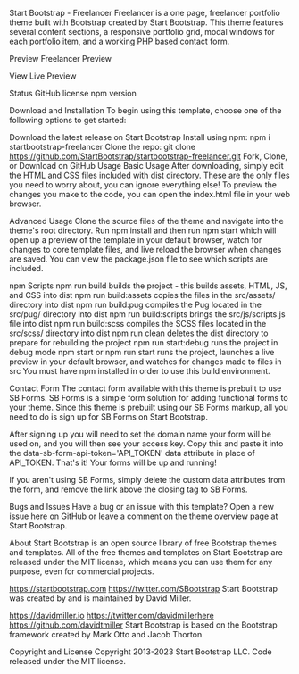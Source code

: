Start Bootstrap - Freelancer
Freelancer is a one page, freelancer portfolio theme built with Bootstrap created by Start Bootstrap. This theme features several content sections, a responsive portfolio grid, modal windows for each portfolio item, and a working PHP based contact form.

Preview
Freelancer Preview

View Live Preview

Status
GitHub license npm version

Download and Installation
To begin using this template, choose one of the following options to get started:

Download the latest release on Start Bootstrap
Install using npm: npm i startbootstrap-freelancer
Clone the repo: git clone https://github.com/StartBootstrap/startbootstrap-freelancer.git
Fork, Clone, or Download on GitHub
Usage
Basic Usage
After downloading, simply edit the HTML and CSS files included with dist directory. These are the only files you need to worry about, you can ignore everything else! To preview the changes you make to the code, you can open the index.html file in your web browser.

Advanced Usage
Clone the source files of the theme and navigate into the theme's root directory. Run npm install and then run npm start which will open up a preview of the template in your default browser, watch for changes to core template files, and live reload the browser when changes are saved. You can view the package.json file to see which scripts are included.

npm Scripts
npm run build builds the project - this builds assets, HTML, JS, and CSS into dist
npm run build:assets copies the files in the src/assets/ directory into dist
npm run build:pug compiles the Pug located in the src/pug/ directory into dist
npm run build:scripts brings the src/js/scripts.js file into dist
npm run build:scss compiles the SCSS files located in the src/scss/ directory into dist
npm run clean deletes the dist directory to prepare for rebuilding the project
npm run start:debug runs the project in debug mode
npm start or npm run start runs the project, launches a live preview in your default browser, and watches for changes made to files in src
You must have npm installed in order to use this build environment.

Contact Form
The contact form available with this theme is prebuilt to use SB Forms. SB Forms is a simple form solution for adding functional forms to your theme. Since this theme is prebuilt using our SB Forms markup, all you need to do is sign up for SB Forms on Start Bootstrap.

After signing up you will need to set the domain name your form will be used on, and you will then see your access key. Copy this and paste it into the data-sb-form-api-token='API_TOKEN' data attribute in place of API_TOKEN. That's it! Your forms will be up and running!

If you aren't using SB Forms, simply delete the custom data attributes from the form, and remove the link above the closing </body> tag to SB Forms.

Bugs and Issues
Have a bug or an issue with this template? Open a new issue here on GitHub or leave a comment on the theme overview page at Start Bootstrap.

About
Start Bootstrap is an open source library of free Bootstrap themes and templates. All of the free themes and templates on Start Bootstrap are released under the MIT license, which means you can use them for any purpose, even for commercial projects.

https://startbootstrap.com
https://twitter.com/SBootstrap
Start Bootstrap was created by and is maintained by David Miller.

https://davidmiller.io
https://twitter.com/davidmillerhere
https://github.com/davidtmiller
Start Bootstrap is based on the Bootstrap framework created by Mark Otto and Jacob Thorton.

Copyright and License
Copyright 2013-2023 Start Bootstrap LLC. Code released under the MIT license.
